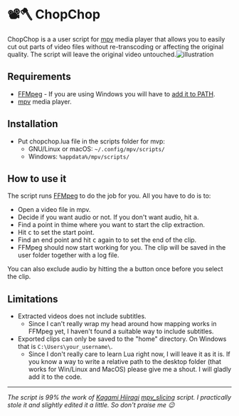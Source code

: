 # 📽🪓 ChopChop

ChopChop is a a user script for [mpv](https://github.com/mpv-player/mpv) media player that allows you to easily cut out parts of video files without re-transcoding or affecting the original quality. The script will leave the original video untouched.![illustration](https://i.imgur.com/2p5ndsA.png)

## Requirements

- [FFMpeg](https://ffmpeg.org/) - If you are using Windows you will have to [add it to PATH](https://scribbleghost.net/2020/07/05/add-environment-variables-in-windows-10/).
- [mpv](https://github.com/mpv-player/mpv) media player.

## Installation

- Put chopchop.lua file in the scripts folder for mvp:
  - GNU/Linux or macOS: `~/.config/mpv/scripts/`
  - Windows: `%appdata%/mpv/scripts/`

## How to use it

The script runs [FFMpeg](https://ffmpeg.org/) to do the job for you. All you have to do is to:
- Open a video file in mpv.
- Decide if you want audio or not. If you don't want audio, hit <kbd>a</kbd>.
- Find a point in thime where you want to start the clip extraction.
- Hit <kbd>c</kbd> to set the start point.
- Find an end point and hit <kbd>c</kbd> again to to set the end of the clip.
- FFMpeg should now start working for you. The clip will be saved in the user folder together with a log file.

You can also exclude audio by hitting the <kbd>a</kbd> button once before you select the clip.

## Limitations

- Extracted videos does not include subtitles.
  - Since I can't really wrap my head around how mapping works in FFMpeg yet, I haven't found a suitable way to include subtitles.
- Exported clips can only be saved to the "home" directory. On Windows that is `C:\Users\your_username\`.
  - Since I don't really care to learn Lua right now, I will leave it as it is. If you know a way to write a relative path to the desktop folder (that works for Win/Linux and MacOS) please give me a shout. I will gladly add it to the code.

___

*The script is 99% the work of [Kagami Hiiragi](https://github.com/Kagami) [mpv_slicing](https://github.com/Kagami/mpv_slicing) script. I practically stole it and slightly edited it a little. So don't praise me 😉*
